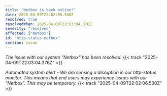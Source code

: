 ```yaml
---
title: "Netbox is back online!"
date: 2025-04-09T22:02:06.530Z
resolved: true
resolvedWhen: 2025-04-09T22:03:04.376Z
severity: "resolved"
affected: ["Netbox"]
id: "http-status-netbox"
section: issue
---
```


*The issue with our system "Netbox" has been resolved.* {{< track "2025-04-09T22:03:04.376Z" >}}

**Automated system alert* - We are sensing a disruption in our http-status monitor. This means that end users may experience issues with our "Netbox". This may be temporary.* {{< track "2025-04-09T22:02:06.530Z" >}}
